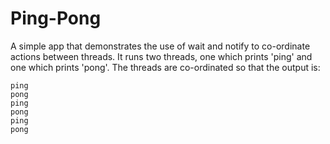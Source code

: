 # Ping-Pong
A simple app that demonstrates the use of wait and notify to co-ordinate actions between threads. It runs two threads, one which prints 'ping' and one which prints 'pong'. The threads are co-ordinated so that the output is:
```
ping
pong
ping
pong
ping
pong
```
